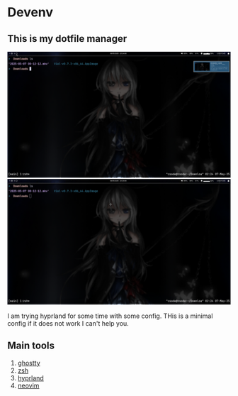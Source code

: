 # Devenv
## This is my dotfile manager
<img title="picure1" alt="picture" src="/img.png">
<img title="picure2" alt="picture" src="/img2.png">

I am trying hyprland for some time with some config.
THis is a minimal config if it does not work I can't help you.
## Main tools
1. [ghostty](https://ghostty.org/docs)
2. [zsh](https://www.zsh.org/)
3. [hyprland](https://wiki.hyprland.org/)
4. [neovim](https://neovim.io/)

